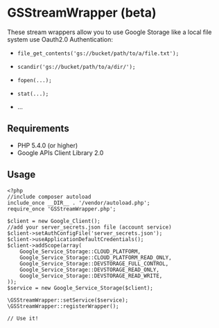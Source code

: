GSStreamWrapper (beta)
===============

These stream wrappers allow you to use Google Storage like a local file system use Oauth2.0 Authentication:

  - `file_get_contents('gs://bucket/path/to/a/file.txt');`

  - `scandir('gs://bucket/path/to/a/dir/');`

  - `fopen(...);`

  - `stat(...);`

  - ...

Requirements
------------

  - PHP 5.4.0 (or higher)
  - Google APIs Client Library 2.0

Usage
-----

    <?php
    //include composer autoload
    include_once __DIR__ . '/vendor/autoload.php';
    require_once 'GSStreamWrapper.php';

    $client = new Google_Client();
    //add your server_secrets.json file (account service)
    $client->setAuthConfigFile('server_secrets.json');
    $client->useApplicationDefaultCredentials();
    $client->addScope(array(
        Google_Service_Storage::CLOUD_PLATFORM,
        Google_Service_Storage::CLOUD_PLATFORM_READ_ONLY,
        Google_Service_Storage::DEVSTORAGE_FULL_CONTROL,
        Google_Service_Storage::DEVSTORAGE_READ_ONLY,
        Google_Service_Storage::DEVSTORAGE_READ_WRITE,
    ));
    $service = new Google_Service_Storage($client);

    \GSStreamWrapper::setService($service);
    \GSStreamWrapper::registerWrapper();

    // Use it!
